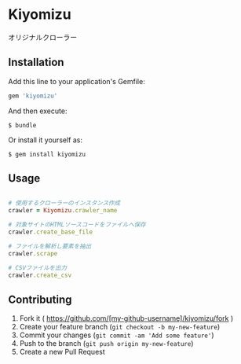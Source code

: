 # Kiyomizu

オリジナルクローラー

## Installation

Add this line to your application's Gemfile:

```ruby
gem 'kiyomizu'
```

And then execute:

    $ bundle

Or install it yourself as:

    $ gem install kiyomizu

## Usage
```ruby

# 使用するクローラーのインスタンス作成
crawler = Kiyomizu.crawler_name

# 対象サイトのHTMLソースコードをファイルへ保存
crawler.create_base_file

# ファイルを解析し要素を抽出
crawler.scrape

# CSVファイルを出力
crawler.create_csv


```

## Contributing

1. Fork it ( https://github.com/[my-github-username]/kiyomizu/fork )
2. Create your feature branch (`git checkout -b my-new-feature`)
3. Commit your changes (`git commit -am 'Add some feature'`)
4. Push to the branch (`git push origin my-new-feature`)
5. Create a new Pull Request

